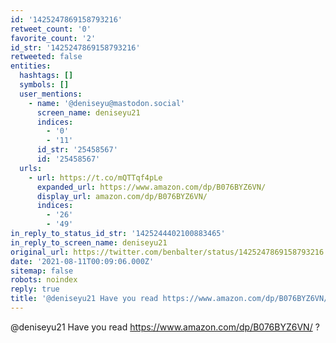 ```yaml
---
id: '1425247869158793216'
retweet_count: '0'
favorite_count: '2'
id_str: '1425247869158793216'
retweeted: false
entities:
  hashtags: []
  symbols: []
  user_mentions:
    - name: '@deniseyu@mastodon.social'
      screen_name: deniseyu21
      indices:
        - '0'
        - '11'
      id_str: '25458567'
      id: '25458567'
  urls:
    - url: https://t.co/mQTTqf4pLe
      expanded_url: https://www.amazon.com/dp/B076BYZ6VN/
      display_url: amazon.com/dp/B076BYZ6VN/
      indices:
        - '26'
        - '49'
in_reply_to_status_id_str: '1425244402100883465'
in_reply_to_screen_name: deniseyu21
original_url: https://twitter.com/benbalter/status/1425247869158793216
date: '2021-08-11T00:09:06.000Z'
sitemap: false
robots: noindex
reply: true
title: '@deniseyu21 Have you read https://www.amazon.com/dp/B076BYZ6VN/ ?'
---
```


@deniseyu21 Have you read https://www.amazon.com/dp/B076BYZ6VN/ ?